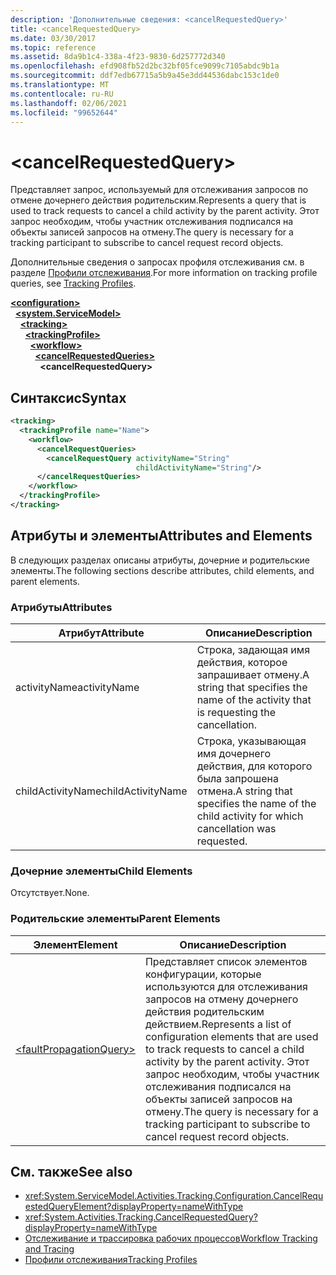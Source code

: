 ```yaml
---
description: 'Дополнительные сведения: <cancelRequestedQuery>'
title: <cancelRequestedQuery>
ms.date: 03/30/2017
ms.topic: reference
ms.assetid: 8da9b1c4-338a-4f23-9830-6d257772d340
ms.openlocfilehash: efd908fb52d2bc32bf05fce9099c7105abdc9b1a
ms.sourcegitcommit: ddf7edb67715a5b9a45e3dd44536dabc153c1de0
ms.translationtype: MT
ms.contentlocale: ru-RU
ms.lasthandoff: 02/06/2021
ms.locfileid: "99652644"
---
```

# \<cancelRequestedQuery>

<span data-ttu-id="29ea9-102">Представляет запрос, используемый для отслеживания запросов по отмене дочернего действия родительским.</span><span class="sxs-lookup"><span data-stu-id="29ea9-102">Represents a query that is used to track requests to cancel a child activity by the parent activity.</span></span> <span data-ttu-id="29ea9-103">Этот запрос необходим, чтобы участник отслеживания подписался на объекты записей запросов на отмену.</span><span class="sxs-lookup"><span data-stu-id="29ea9-103">The query is necessary for a tracking participant to subscribe to cancel request record objects.</span></span>  
  
 <span data-ttu-id="29ea9-104">Дополнительные сведения о запросах профиля отслеживания см. в разделе [Профили отслеживания](../../../windows-workflow-foundation/tracking-profiles.md).</span><span class="sxs-lookup"><span data-stu-id="29ea9-104">For more information on tracking profile queries, see [Tracking Profiles](../../../windows-workflow-foundation/tracking-profiles.md).</span></span>  
  
[**\<configuration>**](../configuration-element.md)\
&nbsp;&nbsp;[**\<system.ServiceModel>**](system-servicemodel-of-workflow.md)\
&nbsp;&nbsp;&nbsp;&nbsp;[**\<tracking>**](tracking.md)\
&nbsp;&nbsp;&nbsp;&nbsp;&nbsp;&nbsp;[**\<trackingProfile>**](trackingprofile.md)\
&nbsp;&nbsp;&nbsp;&nbsp;&nbsp;&nbsp;&nbsp;&nbsp;[**\<workflow>**](workflow.md)\
&nbsp;&nbsp;&nbsp;&nbsp;&nbsp;&nbsp;&nbsp;&nbsp;&nbsp;&nbsp;[**\<cancelRequestedQueries>**](cancelrequestedqueries.md)\
&nbsp;&nbsp;&nbsp;&nbsp;&nbsp;&nbsp;&nbsp;&nbsp;&nbsp;&nbsp;&nbsp;&nbsp;**\<cancelRequestedQuery>**  
  
## <a name="syntax"></a><span data-ttu-id="29ea9-105">Синтаксис</span><span class="sxs-lookup"><span data-stu-id="29ea9-105">Syntax</span></span>  
  
```xml  
<tracking>
  <trackingProfile name="Name">
    <workflow>
      <cancelRequestQueries>
        <cancelRequestQuery activityName="String"
                            childActivityName="String"/>
      </cancelRequestQueries>
    </workflow>
  </trackingProfile>
</tracking>  
```  
  
## <a name="attributes-and-elements"></a><span data-ttu-id="29ea9-106">Атрибуты и элементы</span><span class="sxs-lookup"><span data-stu-id="29ea9-106">Attributes and Elements</span></span>  

 <span data-ttu-id="29ea9-107">В следующих разделах описаны атрибуты, дочерние и родительские элементы.</span><span class="sxs-lookup"><span data-stu-id="29ea9-107">The following sections describe attributes, child elements, and parent elements.</span></span>  
  
### <a name="attributes"></a><span data-ttu-id="29ea9-108">Атрибуты</span><span class="sxs-lookup"><span data-stu-id="29ea9-108">Attributes</span></span>  
  
|<span data-ttu-id="29ea9-109">Атрибут</span><span class="sxs-lookup"><span data-stu-id="29ea9-109">Attribute</span></span>|<span data-ttu-id="29ea9-110">Описание</span><span class="sxs-lookup"><span data-stu-id="29ea9-110">Description</span></span>|  
|---------------|-----------------|  
|<span data-ttu-id="29ea9-111">activityName</span><span class="sxs-lookup"><span data-stu-id="29ea9-111">activityName</span></span>|<span data-ttu-id="29ea9-112">Строка, задающая имя действия, которое запрашивает отмену.</span><span class="sxs-lookup"><span data-stu-id="29ea9-112">A string that specifies the name of the activity that is requesting the cancellation.</span></span>|  
|<span data-ttu-id="29ea9-113">childActivityName</span><span class="sxs-lookup"><span data-stu-id="29ea9-113">childActivityName</span></span>|<span data-ttu-id="29ea9-114">Строка, указывающая имя дочернего действия, для которого была запрошена отмена.</span><span class="sxs-lookup"><span data-stu-id="29ea9-114">A string that specifies the name of the child activity for which cancellation was requested.</span></span>|  
  
### <a name="child-elements"></a><span data-ttu-id="29ea9-115">Дочерние элементы</span><span class="sxs-lookup"><span data-stu-id="29ea9-115">Child Elements</span></span>  

 <span data-ttu-id="29ea9-116">Отсутствует.</span><span class="sxs-lookup"><span data-stu-id="29ea9-116">None.</span></span>  
  
### <a name="parent-elements"></a><span data-ttu-id="29ea9-117">Родительские элементы</span><span class="sxs-lookup"><span data-stu-id="29ea9-117">Parent Elements</span></span>  
  
|<span data-ttu-id="29ea9-118">Элемент</span><span class="sxs-lookup"><span data-stu-id="29ea9-118">Element</span></span>|<span data-ttu-id="29ea9-119">Описание</span><span class="sxs-lookup"><span data-stu-id="29ea9-119">Description</span></span>|  
|-------------|-----------------|  
|[\<faultPropagationQuery>](faultpropagationquery.md)|<span data-ttu-id="29ea9-120">Представляет список элементов конфигурации, которые используются для отслеживания запросов на отмену дочернего действия родительским действием.</span><span class="sxs-lookup"><span data-stu-id="29ea9-120">Represents a list of configuration elements that are used to track requests to cancel a child activity by the parent activity.</span></span> <span data-ttu-id="29ea9-121">Этот запрос необходим, чтобы участник отслеживания подписался на объекты записей запросов на отмену.</span><span class="sxs-lookup"><span data-stu-id="29ea9-121">The query is necessary for a tracking participant to subscribe to cancel request record objects.</span></span>|  
  
## <a name="see-also"></a><span data-ttu-id="29ea9-122">См. также</span><span class="sxs-lookup"><span data-stu-id="29ea9-122">See also</span></span>

- <xref:System.ServiceModel.Activities.Tracking.Configuration.CancelRequestedQueryElement?displayProperty=nameWithType>
- <xref:System.Activities.Tracking.CancelRequestedQuery?displayProperty=nameWithType>
- [<span data-ttu-id="29ea9-123">Отслеживание и трассировка рабочих процессов</span><span class="sxs-lookup"><span data-stu-id="29ea9-123">Workflow Tracking and Tracing</span></span>](../../../windows-workflow-foundation/workflow-tracking-and-tracing.md)
- [<span data-ttu-id="29ea9-124">Профили отслеживания</span><span class="sxs-lookup"><span data-stu-id="29ea9-124">Tracking Profiles</span></span>](../../../windows-workflow-foundation/tracking-profiles.md)
